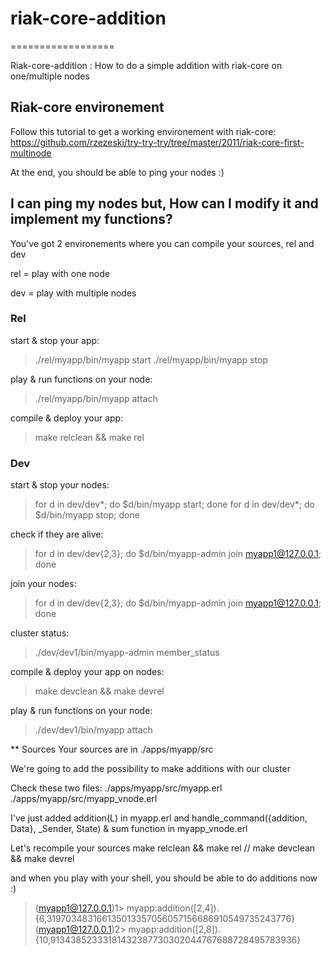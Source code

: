 # riak-core-addition
==================

Riak-core-addition : How to do a simple addition with riak-core on one/multiple nodes


## Riak-core environement

Follow this tutorial to get a working environement with riak-core:
https://github.com/rzezeski/try-try-try/tree/master/2011/riak-core-first-multinode

At the end, you should be able to ping your nodes :)

## I can ping my nodes but, How can I modify it and implement my functions?

You've got 2 environements where you can compile your sources, rel and dev

rel = play with one node

dev = play with multiple nodes

### Rel

start & stop your app:
>./rel/myapp/bin/myapp start
>./rel/myapp/bin/myapp stop

play & run functions on your node:
>./rel/myapp/bin/myapp attach

compile & deploy your app:
> make relclean && make rel

### Dev

start & stop your nodes:
> for d in dev/dev*; do $d/bin/myapp start; done
> for d in dev/dev*; do $d/bin/myapp stop; done

check if they are alive:
>for d in dev/dev{2,3}; do $d/bin/myapp-admin join myapp1@127.0.0.1; done

join your nodes:
> for d in dev/dev{2,3}; do $d/bin/myapp-admin join myapp1@127.0.0.1; done

cluster status:
>./dev/dev1/bin/myapp-admin member_status

compile & deploy your app on nodes:
>make devclean && make devrel 

play & run functions on your node:
>./dev/dev1/bin/myapp attach

** Sources
Your sources are in ./apps/myapp/src

We're going to add the possibility to make additions with our cluster

Check these two files:
./apps/myapp/src/myapp.erl
./apps/myapp/src/myapp_vnode.erl

I've just added addition(L) in myapp.erl and handle_command({addition, Data}, _Sender, State) & sum function in myapp_vnode.erl

Let's recompile your sources 
make relclean && make rel // make devclean && make devrel

and when you play with your shell, you should be able to do additions now :)

>(myapp1@127.0.0.1)1> myapp:addition([2,4]).
>{6,319703483166135013357056057156686910549735243776}
>(myapp1@127.0.0.1)2> myapp:addition([2,8]).
>{10,91343852333181432387730302044767688728495783936}











